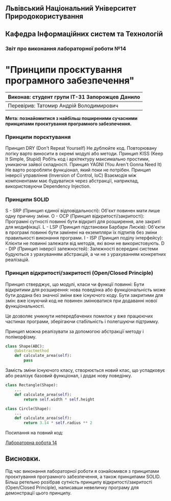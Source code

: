 ## Львівський Національний Університет Природокористування
## Кафедра Інформаційних систем та Технологій


### Звіт про виконання лабораторної роботи №14

# "Принципи проєктування програмного забезпечення"


|Виконав: студент групи ІТ-31 Запорожцев Данило|
|----------------------------------------------|
|Перевірив: Татомир Андрій Володимирович|

**Мета: познайомитися з найбільш поширеними сучасними принципами проєктування програмного забезпечення.**

### **Принципи порєктування**
Принцип DRY (Don't Repeat Yourself)
Не дублюйте код. Повторювану логіку варто виносити в окремі модулі або методи.
Принцип KISS (Keep It Simple, Stupid)
Робіть код і архітектуру максимально простими, уникаючи зайвої складності.
Принцип YAGNI (You Aren't Gonna Need It)
Не варто розробляти функціонал, який поки не потрібен.
Принцип інверсії управління (Inversion of Control, IoC)
Взаємодія між компонентами має будуватися через абстракції, наприклад, використовуючи Dependency Injection.

### **Принципи SOLID**
S -  SRP  (Принцип єдиної відповідальності): Об'єкт повинен мати лише одну причину зміни.
O -  OCP  (Принцип відкритості/закритості): Програмні сутності повинні бути відкриті для розширення, але закриті для модифікації.
L -  LSP  (Принцип підстановки Барбари Лисків): Об'єкти в програмі повинні бути замінені на екземпляри їх підтипів без зміни правильності виконання програми.
I -  ISP  (Принцип поділу інтерфейсу): Клієнти не повинні залежати від методів, які вони не використовують.
D -  DIP  (Принцип інверсії залежностей): Залежності всередині системи будуються з урахуванням абстракцій, а чи не з урахуванням конкретних реалізацій.

### **Принцип відкритості/закритості (Open/Closed Principle)**
Принцип стверджує, що модулі, класи чи функції повинні:
Бути відкритими для розширення: нова поведінка або функціональність може бути додана без значної зміни вже існуючого коду.
Бути закритими для змін: вже існуючий код не повинен змінюватися при додаванні нової функціональності.

Це дозволяє уникнути непередбачених помилок у вже працюючих частинах програми, зберігаючи стабільність і полегшуючи підтримку.

Принцип можна реалізувати за допомогою абстракції методу і поліморфізму.
``` py
class Shape(ABC):
    @abstractmethod
    def calculate_area(self):
        pass
```
Замість зміни існуючого класу, створюється новий клас, що успадковує або реалізує базовий функціонал, і додає нову поведінку.
``` py
class Rectangle(Shape):
    ...
    def calculate_area(self):
        return self.width * self.height
```
``` py
class Circle(Shape):
    ...
    def calculate_area(self):
        return 3.14 * self.radius ** 2
```

Посилання на повний код:

[Лабораторна робота 14](./14.py)

## Висновки. 

 Під час виконання лабораторної роботи я ознайомився з принципами проєктування програмного забезпечення, а також принципами SOLID. Більш ретельно розібрав сутність принципу відкритості/закритості (Open/Closed Principle), написавши невеличку програму для демонстрації цього принципу.
